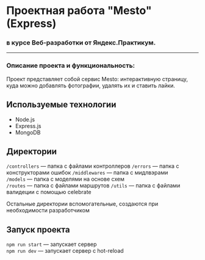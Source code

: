 # Проектная работа "Mesto" (Express)
### в курсе Веб-разработки от Яндекс.Практикум.
***
### Описание проекта и функциональность:
Проект представляет собой сервис Mesto: интерактивную страницу, куда можно добавлять фотографии, удалять их и ставить лайки.

## Используемые технологии
* Node.js
* Express.js
* MongoDB

## Директории

`/controllers` — папка с файлами контроллеров 
`/errors` — папка с конструкторами ошибок 
`/middlewares` — папка с мидлвэрами  
`/models` — папка с моделями на основе схем  
`/routes` — папка с файлами маршрутов 
`/utils` — папка с файлами валидеции с помощью celebrate  
  
Остальные директории вспомогательные, создаются при необходимости разработчиком

## Запуск проекта

`npm run start` — запускает сервер   
`npm run dev` — запускает сервер с hot-reload
